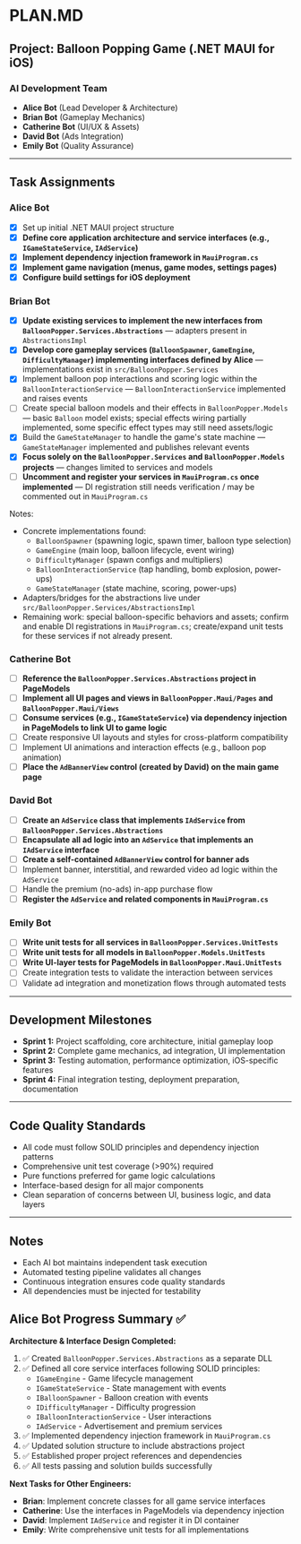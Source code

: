 # PLAN.MD

## Project: Balloon Popping Game (.NET MAUI for iOS)

### AI Development Team

* **Alice Bot** (Lead Developer & Architecture)
* **Brian Bot** (Gameplay Mechanics)
* **Catherine Bot** (UI/UX & Assets)
* **David Bot** (Ads Integration)
* **Emily Bot** (Quality Assurance)

---

## Task Assignments

### Alice Bot

* [x] Set up initial .NET MAUI project structure
* [x] **Define core application architecture and service interfaces (e.g., `IGameStateService`, `IAdService`)**
* [x] **Implement dependency injection framework in `MauiProgram.cs`**
* [x] **Implement game navigation (menus, game modes, settings pages)**
* [x] **Configure build settings for iOS deployment**

### Brian Bot

* [x] **Update existing services to implement the new interfaces from `BalloonPopper.Services.Abstractions`** — adapters present in `AbstractionsImpl`
* [x] **Develop core gameplay services (`BalloonSpawner`, `GameEngine`, `DifficultyManager`) implementing interfaces defined by Alice** — implementations exist in `src/BalloonPopper.Services`
* [x] Implement balloon pop interactions and scoring logic within the `BalloonInteractionService` — `BalloonInteractionService` implemented and raises events
* [ ] Create special balloon models and their effects in `BalloonPopper.Models` — basic `Balloon` model exists; special effects wiring partially implemented, some specific effect types may still need assets/logic
* [x] Build the `GameStateManager` to handle the game's state machine — `GameStateManager` implemented and publishes relevant events
* [x] **Focus solely on the `BalloonPopper.Services` and `BalloonPopper.Models` projects** — changes limited to services and models
* [ ] **Uncomment and register your services in `MauiProgram.cs` once implemented** — DI registration still needs verification / may be commented out in `MauiProgram.cs`

Notes:

* Concrete implementations found:
  * `BalloonSpawner` (spawning logic, spawn timer, balloon type selection)
  * `GameEngine` (main loop, balloon lifecycle, event wiring)
  * `DifficultyManager` (spawn configs and multipliers)
  * `BalloonInteractionService` (tap handling, bomb explosion, power-ups)
  * `GameStateManager` (state machine, scoring, power-ups)
* Adapters/bridges for the abstractions live under `src/BalloonPopper.Services/AbstractionsImpl`
* Remaining work: special balloon-specific behaviors and assets; confirm and enable DI registrations in `MauiProgram.cs`; create/expand unit tests for these services if not already present.

### Catherine Bot

* [ ] **Reference the `BalloonPopper.Services.Abstractions` project in PageModels**
* [ ] **Implement all UI pages and views in `BalloonPopper.Maui/Pages` and `BalloonPopper.Maui/Views`**
* [ ] **Consume services (e.g., `IGameStateService`) via dependency injection in PageModels to link UI to game logic**
* [ ] Create responsive UI layouts and styles for cross-platform compatibility
* [ ] Implement UI animations and interaction effects (e.g., balloon pop animation)
* [ ] **Place the `AdBannerView` control (created by David) on the main game page**

### David Bot

* [ ] **Create an `AdService` class that implements `IAdService` from `BalloonPopper.Services.Abstractions`**
* [ ] **Encapsulate all ad logic into an `AdService` that implements an `IAdService` interface**
* [ ] **Create a self-contained `AdBannerView` control for banner ads**
* [ ] Implement banner, interstitial, and rewarded video ad logic within the `AdService`
* [ ] Handle the premium (no-ads) in-app purchase flow
* [ ] **Register the `AdService` and related components in `MauiProgram.cs`**

### Emily Bot

* [ ] **Write unit tests for all services in `BalloonPopper.Services.UnitTests`**
* [ ] **Write unit tests for all models in `BalloonPopper.Models.UnitTests`**
* [ ] **Write UI-layer tests for PageModels in `BalloonPopper.Maui.UnitTests`**
* [ ] Create integration tests to validate the interaction between services
* [ ] Validate ad integration and monetization flows through automated tests

---

## Development Milestones

* **Sprint 1:** Project scaffolding, core architecture, initial gameplay loop
* **Sprint 2:** Complete game mechanics, ad integration, UI implementation
* **Sprint 3:** Testing automation, performance optimization, iOS-specific features
* **Sprint 4:** Final integration testing, deployment preparation, documentation

---

## Code Quality Standards

* All code must follow SOLID principles and dependency injection patterns
* Comprehensive unit test coverage (>90%) required
* Pure functions preferred for game logic calculations
* Interface-based design for all major components
* Clean separation of concerns between UI, business logic, and data layers

---

## Notes

* Each AI bot maintains independent task execution
* Automated testing pipeline validates all changes
* Continuous integration ensures code quality standards
* All dependencies must be injected for testability

## Alice Bot Progress Summary ✅

**Architecture & Interface Design Completed:**

1. ✅ Created `BalloonPopper.Services.Abstractions` as a separate DLL
2. ✅ Defined all core service interfaces following SOLID principles:
   * `IGameEngine` - Game lifecycle management
   * `IGameStateService` - State management with events
   * `IBalloonSpawner` - Balloon creation with events
   * `IDifficultyManager` - Difficulty progression
   * `IBalloonInteractionService` - User interactions
   * `IAdService` - Advertisement and premium services
3. ✅ Implemented dependency injection framework in `MauiProgram.cs`
4. ✅ Updated solution structure to include abstractions project
5. ✅ Established proper project references and dependencies
6. ✅ All tests passing and solution builds successfully

**Next Tasks for Other Engineers:**

* **Brian**: Implement concrete classes for all game service interfaces
* **Catherine**: Use the interfaces in PageModels via dependency injection  
* **David**: Implement `IAdService` and register it in DI container
* **Emily**: Write comprehensive unit tests for all implementations
